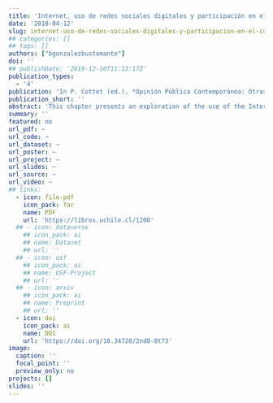 ```yaml
---
title: 'Internet, uso de redes sociales digitales y participación en el Cono Sur'
date: '2018-04-12'
slug: internet-uso-de-redes-sociales-digitales-y-participacion-en-el-cono-sur
## categories: []
## tags: []
authors: ["bgonzalezbustamante"]
doi: ''
## publishDate: '2019-12-16T11:13:17Z'
publication_types:
  - '4'
publication: 'In P. Cottet (ed.), *Opinión Pública Contemporánea: Otras Posibilidades de Comprensión e Investigación*. Santiago: Social-Ediciones'
publication_short: ''
abstract: 'This chapter presents an exploration of the use of the Internet and digital social networks in Argentina, Chile, and Uruguay, as well as their relationship with political activism. For this, the Internet access levels and Southern Cone indicators are described. Subsequently, the consumption of political information is deepened. Finally, the relationship between the use of digital social networks, the consumption of news and political participation -conventional and unconventional- are explored. This allows identifying dimensions linked to the use of digital social networks and specific types of activism or participation.'
summary: ''
featured: no
url_pdf: ~
url_code: ~
url_dataset: ~
url_poster: ~
url_project: ~
url_slides: ~
url_source: ~
url_video: ~
## links:
  - icon: file-pdf
    icon_pack: far
    name: PDF
    url: 'https://libros.uchile.cl/1208'
  ## - icon: dataverse
    ## icon_pack: ai
    ## name: Dataset
    ## url: ''
  ## - icon: osf
    ## icon_pack: ai
    ## name: OSF-Project
    ## url: ''
  ## - icon: arxiv
    ## icon_pack: ai
    ## name: Preprint
    ## url: ''
  - icon: doi
    icon_pack: ai
    name: DOI
    url: 'https://doi.org/10.34720/2nd0-8t73'
image:
  caption: ''
  focal_point: ''
  preview_only: no
projects: []
slides: ''
---
```

